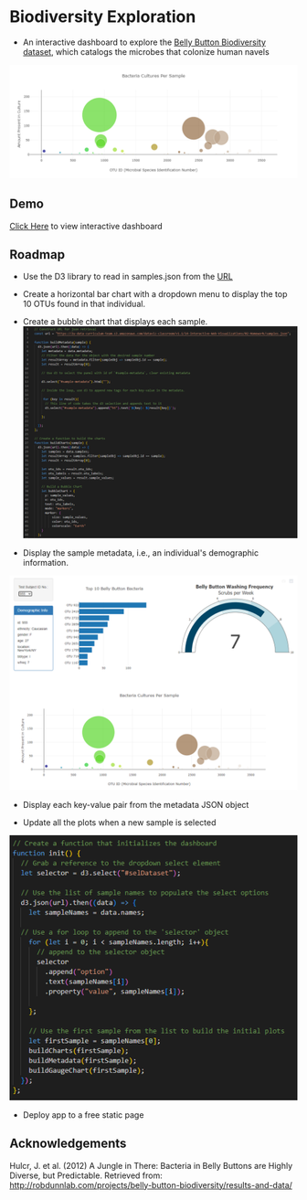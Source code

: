 
#  Biodiversity Exploration

- An interactive dashboard to explore the [Belly Button Biodiversity dataset](http://robdunnlab.com/projects/belly-button-biodiversity/), which catalogs the microbes that colonize human navels

![App Screenshot](https://raw.githubusercontent.com/gnimeth/biodiversity_exploration/main/Outputs/newplot.png)

## Demo

[Click Here](https://gnimeth.github.io/Biodiversity_exploration/) to view interactive dashboard


## Roadmap

- Use the D3 library to read in samples.json from the [URL](https://2u-data-curriculum-team.s3.amazonaws.com/dataviz-classroom/v1.1/14-Interactive-Web-Visualizations/02-Homework/samples.json) 

- Create a horizontal bar chart with a dropdown menu to display the top 10 OTUs found in that individual.

- Create a bubble chart that displays each sample.
![App Screenshot](https://raw.githubusercontent.com/gnimeth/biodiversity_exploration/main/Outputs/Screenshot_20230211_090542.png)


- Display the sample metadata, i.e., an individual's demographic information.

![App Screenshot](https://raw.githubusercontent.com/gnimeth/biodiversity_exploration/main/Outputs/Screenshot_20230211_090353.png)

- Display each key-value pair from the metadata JSON object

- Update all the plots when a new sample is selected

![App Screenshot](https://raw.githubusercontent.com/gnimeth/biodiversity_exploration/main/Outputs/Screenshot_20230211_090603.png)

- Deploy app to a free static page




## Acknowledgements
Hulcr, J. et al. (2012) A Jungle in There: Bacteria in Belly Buttons are Highly Diverse, but Predictable. Retrieved from: http://robdunnlab.com/projects/belly-button-biodiversity/results-and-data/
